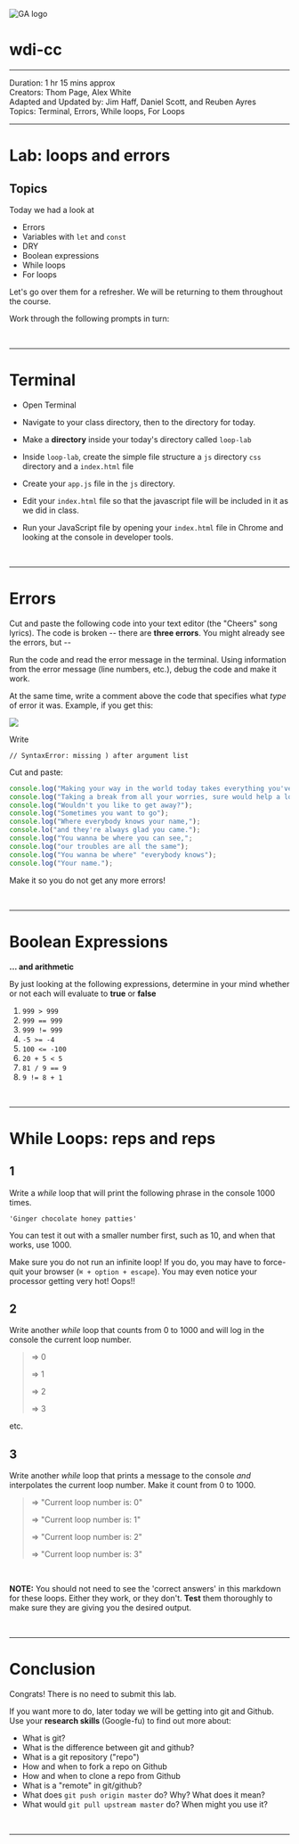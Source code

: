 ![GA logo](https://camo.githubusercontent.com/6ce15b81c1f06d716d753a61f5db22375fa684da/68747470733a2f2f67612d646173682e73332e616d617a6f6e6177732e636f6d2f70726f64756374696f6e2f6173736574732f6c6f676f2d39663838616536633963333837313639306533333238306663663535376633332e706e67)

# wdi-cc

---

Duration: 1 hr 15 mins approx<br>
Creators: Thom Page, Alex White<br>
Adapted and Updated by: Jim Haff, Daniel Scott, and Reuben Ayres<br>
Topics: Terminal, Errors, While loops, For Loops

---

# Lab: loops and errors

## Topics

Today we had a look at

* Errors
* Variables with `let` and `const`
* DRY
* Boolean expressions
* While loops
* For loops


Let's go over them for a refresher. We will be returning to them throughout the course.

Work through the following prompts in turn:

<br>
<hr>

# Terminal

* Open Terminal

* Navigate to your class directory, then to the directory for today.

* Make a **directory** inside your today's directory called `loop-lab`

* Inside `loop-lab`, create the simple file structure  a `js` directory `css` directory and a `index.html` file

* Create your `app.js` file in the `js` directory. 

* Edit your `index.html` file so that the javascript file will be included in it as we did in class.

* Run your JavaScript file by opening your `index.html` file in Chrome and looking at the console in developer tools.

<br>
<hr>

# Errors

Cut and paste the following code into your text editor (the "Cheers" song lyrics). The code is broken -- there are **three errors**. You might already see the errors, but --

Run the code and read the error message in the terminal. Using information from the error message (line numbers, etc.), debug the code and make it work.

At the same time, write a comment above the code that specifies what _type_ of error it was. Example, if you get this:

![](https://i.imgur.com/KRHtmPM.png)

Write

```
// SyntaxError: missing ) after argument list
```

Cut and paste:

```javascript
console.log("Making your way in the world today takes everything you've got.");
console.log("Taking a break from all your worries, sure would help a lot.");
console.log("Wouldn't you like to get away?");
console.log("Sometimes you want to go");
console.log("Where everybody knows your name,");
console.lo("and they're always glad you came.");
console.log("You wanna be where you can see,";
console.log("our troubles are all the same");
console.log("You wanna be where" "everybody knows");
console.log("Your name.");
```

Make it so you do not get any more errors!

<br>
<hr>

# Boolean Expressions
**... and arithmetic**

By just looking at the following expressions, determine in your mind whether or not each will evaluate to **true** or **false**

1. `999 > 999`
2. `999 == 999`
3. `999 != 999`
4. `-5 >= -4`
5. `100 <= -100`
6. `20 + 5 < 5`
7. `81 / 9 == 9`
8. `9 != 8 + 1`


<br>
<hr>

# While Loops: reps and reps

## 1

Write a *while* loop that will print the following phrase in the console 1000 times.

```
'Ginger chocolate honey patties'
```

You can test it out with a smaller number first, such as 10, and when that works, use 1000.

Make sure you do not run an infinite loop! If you do, you may have to force-quit your browser (`⌘ + option + escape`). You may even notice your processor getting very hot! Oops!!


## 2

Write another *while* loop that counts from 0 to 1000 and will log in the console the current loop number.

> => 0
>
> => 1
>
> => 2
>
> => 3

etc.

## 3

Write another *while* loop that prints a message to the console _and_ interpolates the current loop number. Make it count from 0 to 1000.

> => "Current loop number is: 0"
>
> => "Current loop number is: 1"
>
> => "Current loop number is: 2"
>
> => "Current loop number is: 3"

<br>

**NOTE:** You should not need to see the 'correct answers' in this markdown for these loops. Either they work, or they don't. **Test** them thoroughly to make sure they are giving you the desired output.

<br>
<hr>

# Conclusion

Congrats! There is no need to submit this lab. 

If you want more to do, later today we will be getting into git and Github. Use your **research skills** (Google-fu) to find out more about:

* What is git?
* What is the difference between git and github?
* What is a git repository ("repo")
* How and when to fork a repo on Github
* How and when to clone a repo from Github
* What is a "remote" in git/github?
* What does `git push origin master` do? Why? What does it mean?
* What would `git pull upstream master` do? When might you use it?

<br>
<hr>
